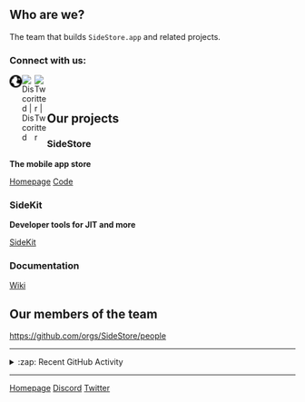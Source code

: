 <!-- 
Docs: How to use GitHub README and actions to auto-generate embedded content.
https://github.com/anuraghazra/github-readme-stats
https://www.youtube.com/watch?v=n6d4KHSKqGk
https://github.com/rahuldkjain/github-profile-readme-generator
 -->

## Who are we?

The team that builds `SideStore.app` and related projects.

### Connect with us:

<!--
[![Website](https://img.shields.io/website?label=sidestore.io&style=for-the-badge&url=https://sidestore.io)](https://sidestore.io)
[![Twitter Follow](https://img.shields.io/twitter/follow/sidestore_io?color=1DA1F2&logo=twitter&style=for-the-badge)](https://twitter.com/intent/follow?original_referer=https%3A%2F%2Fgithub.com%2Fsidestore&screen_name=sidestore)
[![GitHub Followers](https://img.shields.io/github/followers/sidestore?style=for-the-badge)]()
[![GitHub Sponsors](https://img.shields.io/github/sponsors/sidestore?style=for-the-badge
)]() 
-->

[<img align="left" alt="sidestore.io" width="22px" src="https://raw.githubusercontent.com/iconic/open-iconic/master/svg/globe.svg" />][website]
[<img align="left" alt="Discord | Discord" width="22px" src="https://cdn.jsdelivr.net/npm/simple-icons@v3/icons/discord.svg" />][discord]
[<img align="left" alt="Twitter | Twitter" width="22px" src="https://cdn.jsdelivr.net/npm/simple-icons@v3/icons/twitter.svg" />][twitter]

<br />
<br />

## Our projects

### SideStore

__The mobile app store__

[Homepage][website]
[Code][git.sidestore]

### SideKit

__Developer tools for JIT and more__

[SideKit][git.sidekit]

### Documentation

[Wiki][wiki]

## Our members of the team

https://github.com/orgs/SideStore/people

---

<details>
  <summary>:zap: Recent GitHub Activity</summary>

<!--START_SECTION:activity-->
1. 🎉 Merged PR [#79](https://github.com/SideStore/SideStore-Docs/pull/79) in [SideStore/SideStore-Docs](https://github.com/SideStore/SideStore-Docs)
2. 🗣 Commented on [#936](https://github.com/SideStore/SideStore/issues/936) in [SideStore/SideStore](https://github.com/SideStore/SideStore)
3. 💪 Opened PR [#101](https://github.com/SideStore/SideStore-Docs/pull/101) in [SideStore/SideStore-Docs](https://github.com/SideStore/SideStore-Docs)
4. 🗣 Commented on [#100](https://github.com/SideStore/SideStore-Docs/issues/100) in [SideStore/SideStore-Docs](https://github.com/SideStore/SideStore-Docs)
5. 🎉 Merged PR [#94](https://github.com/SideStore/SideStore-Docs/pull/94) in [SideStore/SideStore-Docs](https://github.com/SideStore/SideStore-Docs)
6. 🎉 Merged PR [#93](https://github.com/SideStore/SideStore-Docs/pull/93) in [SideStore/SideStore-Docs](https://github.com/SideStore/SideStore-Docs)
7. 💪 Opened PR [#100](https://github.com/SideStore/SideStore-Docs/pull/100) in [SideStore/SideStore-Docs](https://github.com/SideStore/SideStore-Docs)
8. 🎉 Merged PR [#90](https://github.com/SideStore/SideStore-Docs/pull/90) in [SideStore/SideStore-Docs](https://github.com/SideStore/SideStore-Docs)
9. 🎉 Merged PR [#89](https://github.com/SideStore/SideStore-Docs/pull/89) in [SideStore/SideStore-Docs](https://github.com/SideStore/SideStore-Docs)
10. ❗️ Opened issue [#980](https://github.com/SideStore/SideStore/issues/980) in [SideStore/SideStore](https://github.com/SideStore/SideStore)
11. 🎉 Merged PR [#88](https://github.com/SideStore/SideStore-Docs/pull/88) in [SideStore/SideStore-Docs](https://github.com/SideStore/SideStore-Docs)
12. 🎉 Merged PR [#87](https://github.com/SideStore/SideStore-Docs/pull/87) in [SideStore/SideStore-Docs](https://github.com/SideStore/SideStore-Docs)
13. 💪 Opened PR [#99](https://github.com/SideStore/SideStore-Docs/pull/99) in [SideStore/SideStore-Docs](https://github.com/SideStore/SideStore-Docs)
14. 🎉 Merged PR [#86](https://github.com/SideStore/SideStore-Docs/pull/86) in [SideStore/SideStore-Docs](https://github.com/SideStore/SideStore-Docs)
15. 💪 Opened PR [#98](https://github.com/SideStore/SideStore-Docs/pull/98) in [SideStore/SideStore-Docs](https://github.com/SideStore/SideStore-Docs)
16. 🗣 Commented on [#68](https://github.com/SideStore/SideStore-Docs/issues/68) in [SideStore/SideStore-Docs](https://github.com/SideStore/SideStore-Docs)
17. 🎉 Merged PR [#84](https://github.com/SideStore/SideStore-Docs/pull/84) in [SideStore/SideStore-Docs](https://github.com/SideStore/SideStore-Docs)
18. 💪 Opened PR [#97](https://github.com/SideStore/SideStore-Docs/pull/97) in [SideStore/SideStore-Docs](https://github.com/SideStore/SideStore-Docs)
19. 💪 Opened PR [#96](https://github.com/SideStore/SideStore-Docs/pull/96) in [SideStore/SideStore-Docs](https://github.com/SideStore/SideStore-Docs)
20. 💪 Opened PR [#95](https://github.com/SideStore/SideStore-Docs/pull/95) in [SideStore/SideStore-Docs](https://github.com/SideStore/SideStore-Docs)
<!--END_SECTION:activity-->

</details>

---

[Homepage][patreon] [Discord][discord] [Twitter][twitter]

<!--
- [Patreon][patreon]
- [OpenCollective][opencollective]
- [YouTube][youtube]
-->

[website]: https://sidestore.io
[wiki]: https://wiki.sidestore.io
[twitter]: https://twitter.com/sidestore_io
[discord]: https://discord.gg/sidestore-949183273383395328
[youtube]: https://youtube.com/TODO
[patreon]: https://www.patreon.com/SideStore
[opencollective]: https://opencollective.com/TODO
[git.sidestore]: https://github.com/SideStore/SideStore/
[git.sidekit]: https://github.com/SideStore/SideKit

